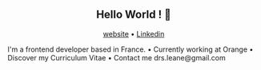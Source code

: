 <h2 align="center">Hello World ! 👋</h2>
<p align="center">
  <a href="https://www.google.com/">website</a>
  •
  <a href="https://www.google.com/">Linkedin</a>
</p>
I'm a frontend developer based in France.
  • Currently working at Orange
  • Discover my Curriculum Vitae
  • Contact me drs.leane@gmail.com



<!--
**1eane/1eane** is a ✨ _special_ ✨ repository because its `README.md` (this file) appears on your GitHub profile.

Here are some ideas to get you started:

- 🔭 I’m currently working on ...
- 🌱 I’m currently learning ...
- 👯 I’m looking to collaborate on ...
- 🤔 I’m looking for help with ...
- 💬 Ask me about ...
- 📫 How to reach me: ...
- 😄 Pronouns: ...
- ⚡ Fun fact: ...
-->

